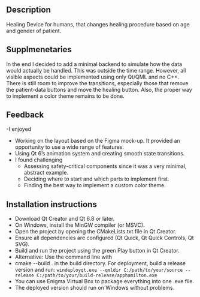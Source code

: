 ## Description
Healing Device for humans, that changes healing procedure based on age and gender of patient.

## Supplmenetaries
In the end I decided to add a minimal backend to simulate how the data would actually be handled.
This was outside the time range. However, all visible aspects could be implemented using only Qt/QML and no C++.
There is still room to improve the transitions, especially those that remove the patient-data buttons and move the healing button.
Also, the proper way to implement a color theme remains to be done.

## Feedback
-I enjoyed
  - Working on the layout based on the Figma mock-up. It provided an opportunity to use a wide range of features.
  - Using Qt 6’s animation system and creating smooth state transitions.
- I found challenging
  - Assessing safety-critical components since it was a very minimal, abstract example.
  - Deciding where to start and which parts to implement first.
  - Finding the best way to implement a custom color theme.


## Installation instructions
- Download Qt Creator and Qt 6.8 or later.
- On Windows, install the MinGW compiler (or MSVC).
- Open the project by opening the CMakeLists.txt file in Qt Creator.
- Ensure all dependencies are configured (Qt Quick, Qt Quick Controls, Qt SVG).
- Build and run the project using the green Play button in Qt Creator.
- Alternative: Use the command line with
- cmake --build . in the build directory.
For deployment, build a release version and run:
``windeployqt.exe --qmldir C:/path/to/your/source --release C:/path/to/your/build-release/apphamilton.exe``
- You can use Enigma Virtual Box to package everything into one .exe file.
- The deployed version should run on Windows without problems.
